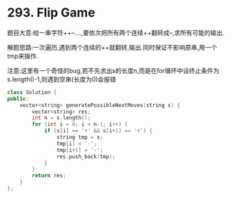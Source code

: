 # 293. Flip Game

题目大意:给一串字符++–….,要依次把所有两个连续++翻转成–,求所有可能的输出.

解题思路:一次遍历,遇到两个连续的++就翻转,输出.同时保证不影响原串,用一个tmp来操作. 

注意:这里有一个奇怪的bug,若不先求出s的长度n,而是在for循环中设终止条件为 s.length\(\)-1,则遇到空串\(长度为0\)会报错

```cpp
class Solution {
public:
    vector<string> generatePossibleNextMoves(string s) {
        vector<string> res;
        int n = s.length();
        for (int i = 0; i < n-1; i++) {
            if (s[i] == '+' && s[i+1] == '+') {
                string tmp = s;
                tmp[i] = '-';
                tmp[i+1] = '-';
                res.push_back(tmp);
            }
        }
        return res;
    }
};
```

